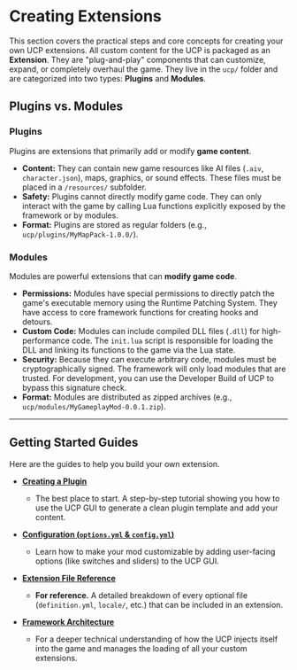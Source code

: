 # Creating Extensions

This section covers the practical steps and core concepts for creating your own UCP extensions. All custom content for the UCP is packaged as an **Extension**. They are "plug-and-play" components that can customize, expand, or completely overhaul the game. They live in the `ucp/` folder and are categorized into two types: **Plugins** and **Modules**.

## Plugins vs. Modules

### Plugins
Plugins are extensions that primarily add or modify **game content**.
* **Content:** They can contain new game resources like AI files (`.aiv`, `character.json`), maps, graphics, or sound effects. These files must be placed in a `/resources/` subfolder.
* **Safety:** Plugins cannot directly modify game code. They can only interact with the game by calling Lua functions explicitly exposed by the framework or by modules.
* **Format:** Plugins are stored as regular folders (e.g., `ucp/plugins/MyMapPack-1.0.0/`).

### Modules
Modules are powerful extensions that can **modify game code**.
* **Permissions:** Modules have special permissions to directly patch the game's executable memory using the Runtime Patching System. They have access to core framework functions for creating hooks and detours.
* **Custom Code:** Modules can include compiled DLL files (`.dll`) for high-performance code. The `init.lua` script is responsible for loading the DLL and linking its functions to the game via the Lua state.
* **Security:** Because they can execute arbitrary code, modules must be cryptographically signed. The framework will only load modules that are trusted. For development, you can use the Developer Build of UCP to bypass this signature check.
* **Format:** Modules are distributed as zipped archives (e.g., `ucp/modules/MyGameplayMod-0.0.1.zip`).

---
## Getting Started Guides

Here are the guides to help you build your own extension.

* **[Creating a Plugin](./Creating-Extensions/Creating-a-Plugin.md)**
    * The best place to start. A step-by-step tutorial showing you how to use the UCP GUI to generate a clean plugin template and add your content.

* **[Configuration (`options.yml` & `config.yml`)](./Creating-Extensions/Configuration.md)**
    * Learn how to make your mod customizable by adding user-facing options (like switches and sliders) to the UCP GUI.

* **[Extension File Reference](./Creating-Extensions/Extension-File-Reference.md)**
    * **For reference.** A detailed breakdown of every optional file (`definition.yml`, `locale/`, etc.) that can be included in an extension.

* **[Framework Architecture](./Creating-Extensions/Framework-Architecture.md)**
    * For a deeper technical understanding of how the UCP injects itself into the game and manages the loading of all your custom extensions.